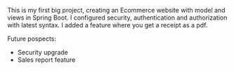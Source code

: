This is my first big project, creating an Ecommerce website with model and views in Spring Boot. I configured security, authentication and authorization with latest syntax. I added a feature where you get a receipt as a pdf.

Future pospects:
* Security upgrade
* Sales report feature
